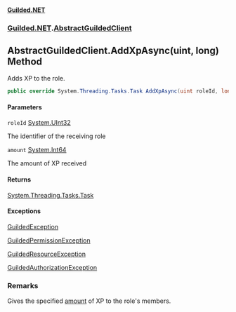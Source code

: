 
#### [Guilded.NET](Guilded_NET 'Guilded.NET')
### [Guilded.NET](Guilded_NET#Guilded_NET 'Guilded.NET').[AbstractGuildedClient](AbstractGuildedClient 'Guilded.NET.AbstractGuildedClient')
## AbstractGuildedClient.AddXpAsync(uint, long) Method

Adds XP to the role.
```csharp
public override System.Threading.Tasks.Task AddXpAsync(uint roleId, long amount);
```

#### Parameters

<a name='Guilded_NET_AbstractGuildedClient_AddXpAsync(uint_long)_roleId'></a>
`roleId` [System.UInt32](https://docs.microsoft.com/en-us/dotnet/api/System.UInt32 'System.UInt32')

The identifier of the receiving role

<a name='Guilded_NET_AbstractGuildedClient_AddXpAsync(uint_long)_amount'></a>
`amount` [System.Int64](https://docs.microsoft.com/en-us/dotnet/api/System.Int64 'System.Int64')

The amount of XP received


#### Returns
[System.Threading.Tasks.Task](https://docs.microsoft.com/en-us/dotnet/api/System.Threading.Tasks.Task 'System.Threading.Tasks.Task')


#### Exceptions

[GuildedException](https://guilded-net.github.io/references/GuildedException 'Guilded.NET.Base.GuildedException')

[GuildedPermissionException](https://guilded-net.github.io/references/GuildedPermissionException 'Guilded.NET.Base.GuildedPermissionException')

[GuildedResourceException](https://guilded-net.github.io/references/GuildedResourceException 'Guilded.NET.Base.GuildedResourceException')

[GuildedAuthorizationException](https://guilded-net.github.io/references/GuildedAuthorizationException 'Guilded.NET.Base.GuildedAuthorizationException')

### Remarks
  
Gives the specified [amount](AbstractGuildedClient_AddXpAsync(uint_long)#Guilded_NET_AbstractGuildedClient_AddXpAsync(uint_long)_amount 'Guilded.NET.AbstractGuildedClient.AddXpAsync(uint, long).amount') of XP to the role's members.